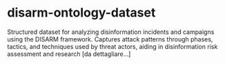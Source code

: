# disarm-ontology-dataset
Structured dataset for analyzing disinformation incidents and campaigns using the DISARM framework. Captures attack patterns through phases, tactics, and techniques used by threat actors, aiding in disinformation risk assessment and research
[da dettagliare...]
